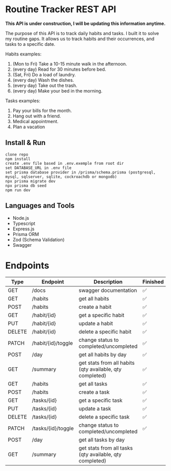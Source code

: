 # Routine Tracker REST API

<strong>This API is under construction, I will be updating this information anytime.</strong>

The purpose of this API is to track daily habits and tasks. I built it to solve my routine gaps.
It allows us to track habits and their occurrences, and tasks to a specific date.

Habits examples:
1. (Mon to Fri) Take a 10-15 minute walk in the afternoon.
2. (every day) Read for 30 minutes before bed.
3. (Sat, Fri) Do a load of laundry.
4. (every day) Wash the dishes.
5. (every day) Take out the trash.
6. (every day) Make your bed in the morning.
 
Tasks examples:
1. Pay your bills for the month.
2. Hang out with a friend.
3. Medical appointment.
4. Plan a vacation

## Install & Run

    clone repo
    npm install
    create .env file based in .env.exemple from root dir
    set DATABASE_URL in .env file
    set prisma database provider in /prisma/schema.prisma (postgresql, mysql, sqlserver, sqlite, cockroachdb or mongodb)
    npx prisma migrate dev
    npx prisma db seed
    npm run dev
    
## Languages and Tools
- Node.js
- Typescript
- Express.js
- Prisma ORM
- Zod (Schema Validation)
- Swagger

# Endpoints

| Type | Endpoint | Description | Finished | 
| ---- | ---- | --------------- | ---------|
| GET | /docs | swagger documentation | ✅ |
| GET | /habits | get all habits | ✅ |
| POST | /habits | create a habit | ✅ |
| GET | /habit/{id} | get a specific habit | ✅ |
| PUT | /habit/{id} | update a habit | ✅ |
| DELETE | /habit/{id} | delete a specific habit | ✅ | |
| PATCH | /habit/{id}/toggle | change status to completed/uncompleted | ✅ |
| POST | /day | get all habits by day | ✅ |
| GET | /summary | get stats from all habits (qty available, qty completed) | ✅ |
| GET | /habits | get all tasks | ✅ |
| POST | /habits | create a task | ✅ |
| GET | /tasks/{id} | get a specific task | ✅ |
| PUT | /tasks/{id} | update a task | ✅ |
| DELETE | /tasks/{id} | delete a specific task | ✅ |
| PATCH | /tasks/{id}/toggle | change status to completed/uncompleted | ✅ |
| POST | /day | get all tasks by day |
| GET | /summary | get stats from all tasks (qty available, qty completed) |
